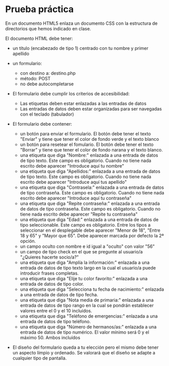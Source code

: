 # Prueba práctica
En un documento HTML5 enlaza un documento CSS con la estructura de directorios que hemos indicado en clase.

El documento HTML debe tener:

- un título (encabezado de tipo 1) centrado con tu nombre y primer apellido

- un formulario:
  - con destino a: destino.php
  - método: POST
  - no debe autocompletarse

- El formulario debe cumplir los criterios de accesibilidad:
  - Las etiquetas deben estar enlazadas a las entradas de datos
  - Las entradas de datos deben estar organizadas para ser navegadas con el teclado (tabulador)

- El formulario debe contener:
  - un botón para enviar el formulario. El botón debe tener el texto "Enviar" y tiene que tener el color de fondo verde y el texto blanco
  - un botón para resetear el fomulario. El botón debe tener el texto "Borrar" y tiene que tener el color de fondo narana y el texto blanco.
  - una etiqueta que diga "Nombre:" enlazada a una entrada de datos de tipo texto. Este campo es obligatorio. Cuando no tiene nada escrito debe aparecer "Introduce aquí tu nombre"
  - una etiqueta que diga "Apellidos:" enlazada a una entrada de datos de tipo texto. Este campo es obligatorio. Cuando no tiene nada escrito debe aparecer "Introduce aquí tus apellido"
  - una etiqueta que diga "Contrasela:" enlazada a una entrada de datos de tipo contraseña. Este campo es obligatorio. Cuando no tiene nada escrito debe aparecer "Introduce aquí tu contraseña"
  - una etiqueta que diga "Repite contraseña:" enlazada a una entrada de datos de tipo contraseña. Este campo es obligatorio. Cuando no tiene nada escrito debe aparecer "Repite tu contraseña"
  - una etiqueta que diga "Edad:" enlazada a una entrada de datos de tipo seleccionable. Este campo es obligatorio. Entre los tipos a seleccionar en el desplegable debe aparecer "Menor de 18", "Entre 18 y 65" y "Mayor que 65". Debe aparecer marcada por defecto la 2ª opción.
  - un campo oculto con nombre e id igual a "oculto" con valor "56"
  - un campo de tipo check en el que se pregunte al usuario/a "¿Quieres hacerte socio/a?"
  - una etiqueta que diga "Amplía la información:" enlazada a una entrada de datos de tipo texto largo en la cual el usuario/a puede introducir frases completas.
  - una etiqueta que diga "Elije tu color favorito:" enlazada a una entrada de datos de tipo color.
  - una etiqueta que diga "Selecciona tu fecha de nacimiento:" enlazada a una entrada de datos de tipo fecha.
  - una etiqueta que diga "Nota media de primaria:" enlazada a una entrada de datos de tipo rango en la cual se pondrán establecer valores entre el 0 y el 10 incluídos.
  - una etiqueta que diga "Teléfono de emergencias:" enlazada a una entrada de datos de tipo teléfono.
  - una etiqueta que diga "Número de hermanos/as:" enlazada a una entrada de datos de tipo numérico. El valor mínimo será 0 y el máximo 50. Ambos incluídos

- El diseño del formulario queda a tu elección pero el mismo debe tener un aspecto límpio y ordenado. Se valorará que el diseño se adapte a cualquier tipo de pantalla.